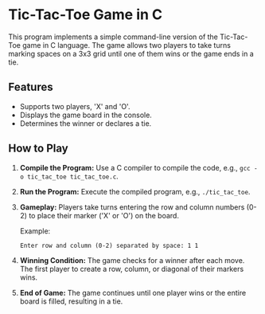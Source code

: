 # Tic-Tac-Toe Game in C

This program implements a simple command-line version of the Tic-Tac-Toe game in C language. The game allows two players to take turns marking spaces on a 3x3 grid until one of them wins or the game ends in a tie.

## Features

- Supports two players, 'X' and 'O'.
- Displays the game board in the console.
- Determines the winner or declares a tie.

## How to Play

1. **Compile the Program:** Use a C compiler to compile the code, e.g., `gcc -o tic_tac_toe tic_tac_toe.c`.

2. **Run the Program:** Execute the compiled program, e.g., `./tic_tac_toe`.

3. **Gameplay:** Players take turns entering the row and column numbers (0-2) to place their marker ('X' or 'O') on the board.

    Example:
    ```
    Enter row and column (0-2) separated by space: 1 1
    ```

4. **Winning Condition:** The game checks for a winner after each move. The first player to create a row, column, or diagonal of their markers wins.

5. **End of Game:** The game continues until one player wins or the entire board is filled, resulting in a tie.


